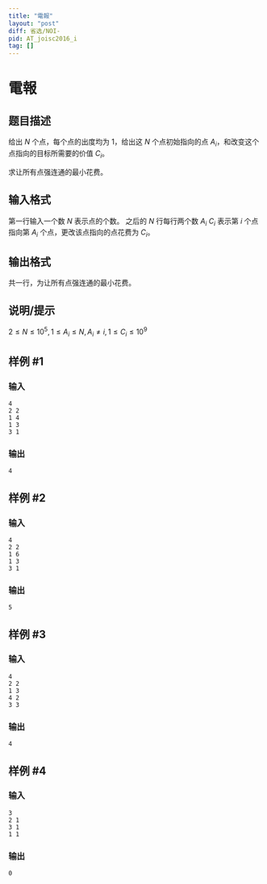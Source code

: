 ```yaml
---
title: "電報"
layout: "post"
diff: 省选/NOI-
pid: AT_joisc2016_i
tag: []
---
```


# 電報

## 题目描述

[problemUrl]: https://atcoder.jp/contests/joisc2016/tasks/joisc2016_i


给出 $N$ 个点，每个点的出度均为 $1$，给出这 $N$ 个点初始指向的点 $A_i$，和改变这个点指向的目标所需要的价值 $C_i$。

求让所有点强连通的最小花费。

## 输入格式


第一行输入一个数 $N$ 表示点的个数。
之后的 $N$ 行每行两个数 $A_i$ $C_i$ 表示第 $i$ 个点指向第 $A_i$ 个点，更改该点指向的点花费为 $C_i$。 


## 输出格式


共一行，为让所有点强连通的最小花费。



## 说明/提示

$2 \le N \le 10^5, 1 \le A_i \le N, A_i \ne i, 1 \le C_i \le 10^9$

## 样例 #1

### 输入

```
4
2 2
1 4
1 3
3 1
```

### 输出

```
4
```

## 样例 #2

### 输入

```
4
2 2
1 6
1 3
3 1
```

### 输出

```
5
```

## 样例 #3

### 输入

```
4
2 2
1 3
4 2
3 3
```

### 输出

```
4
```

## 样例 #4

### 输入

```
3
2 1
3 1
1 1
```

### 输出

```
0
```

